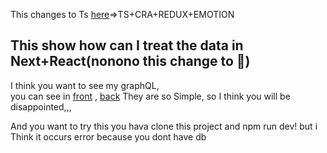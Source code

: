 This changes to Ts [here](https://github.com/SuhyeonP/TTD)=>TS+CRA+REDUX+EMOTION
## This show how can I treat the data in Next+React(nonono this change to 🔼)

I think you want to see my graphQL,     
you can see in [front](https://github.com/SuhyeonP/HowCanGraphQl) , [back](https://github.com/SuhyeonP/graphqlBack)
They are so Simple, so I think you will be disappointed,,,

And you want to try this you hava clone this project and npm run dev! but i Think it occurs error because you dont have db
